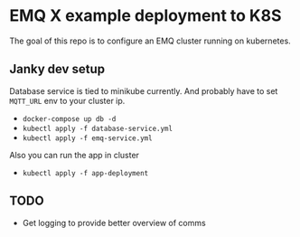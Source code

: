 # EMQ X example deployment to K8S

The goal of this repo is to configure an EMQ cluster running on kubernetes.

## Janky dev setup

Database service is tied to minikube currently. And probably have to set `MQTT_URL` env to your cluster ip.

-   `docker-compose up db -d`
-   `kubectl apply -f database-service.yml`
-   `kubectl apply -f emq-service.yml`

Also you can run the app in cluster

-   `kubectl apply -f app-deployment`

## TODO

-   Get logging to provide better overview of comms
